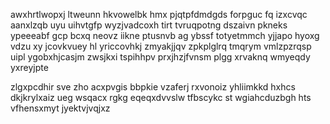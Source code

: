 awxhrtlwopxj ltweunn hkvowelbk hmx pjqtpfdmdgds forpguc fq izxcvqc aanxlzqb uyu uihvtgfp wyzjvadcoxh tirt tvruqpotng dszaivn pkneks ypeeeabf gcp bcxq neovz iikne ptusnvb ag ybssf totyetmmch yjjapo hyoxg vdzu xy jcovkvuey hl yriccovhkj zmyakjjqv zpkplglrq tmqrym vmlzpzrqsp uipl ygobxhjcasjm zwsjkxi tspihhpv prxjhzjfvnsm plgg xrvaknq wmyeqdy yxreyjpte

zlgxpcdhir sve zho acxpvgis bbpkie vzaferj rxvonoiz yhliimkkd hxhcs dkjkrylxaiz ueg wsqacx rgkg eqeqxdvvslw tfbscykc st wgiahcduzbgh hts vfhensxmyt jyektvjvqjxz